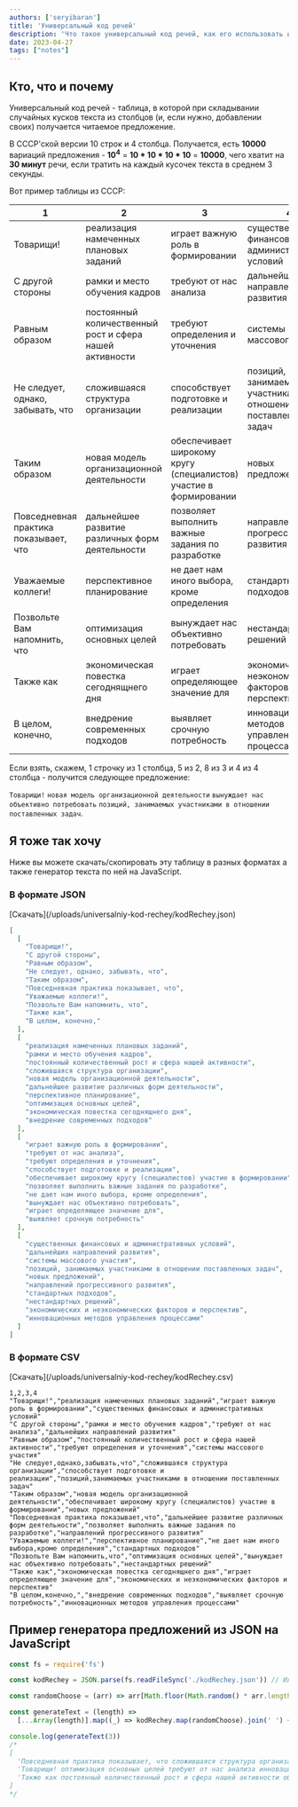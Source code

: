 ```yaml
---
authors: ['seryibaran']
title: 'Универсальный код речей'
description: 'Что такое универсальный код речей, как его использовать и где скачать'
date: 2023-04-27
tags: ["notes"]
---
```




## Кто, что и почему

Универсальный код речей - таблица, в которой при складывании случайных кусков текста из столбцов (и, если нужно, добавлении своих) получается читаемое предложение.

В СССР'ской версии 10 строк и 4 столбца. Получается, есть **10000** вариаций предложения - **10<sup>4</sup>** = **10 \* 10 \* 10 \* 10** = **10000**, чего хватит на **30 минут** речи, если тратить на каждый кусочек текста в среднем 3 секунды.

Вот пример таблицы из СССР:

| 1                                     | 2                                                       | 3                                                                 | 4                                                              |
| ------------------------------------- | ------------------------------------------------------- | ----------------------------------------------------------------- | -------------------------------------------------------------- |
| Товарищи!                             | реализация намеченных плановых заданий                  | играет важную роль в формировании                                 | существенных финансовых и административных условий             |
| С другой стороны                      | рамки и место обучения кадров                           | требуют от нас анализа                                            | дальнейших направлений развития                                |
| Равным образом                        | постоянный количественный рост и сфера нашей активности | требуют определения и уточнения                                   | системы массового участия                                      |
| Не следует, однако, забывать, что     | сложившаяся структура организации                       | способствует подготовке и реализации                              | позиций, занимаемых участниками в отношении поставленных задач |
| Таким образом                         | новая модель организационной деятельности               | обеспечивает широкому кругу (специалистов) участие в формировании | новых предложений                                              |
| Повседневная практика показывает, что | дальнейшее развитие различных форм деятельности         | позволяет выполнить важные задания по разработке                  | направлений прогрессивного развития                            |
| Уважаемые коллеги!                    | перспективное планирование                              | не дает нам иного выбора, кроме определения                       | стандартных подходов                                           |
| Позвольте Вам напомнить, что          | оптимизация основных целей                              | вынуждает нас объективно потребовать                              | нестандартных решений                                          |
| Также как                             | экономическая повестка сегоднящнего дня                 | играет определяющее значение для                                  | экономических и неэкономических факторов и перспектив          |
| В целом, конечно,                     | внедрение современных подходов                          | выявляет срочную потребность                                      | инновационных методов управления процессами                    |

Если взять, скажем, 1 строчку из 1 столбца, 5 из 2, 8 из 3 и 4 из 4 столбца - получится следующее предложение:

`Товарищи!` `новая модель организационной деятельности` `вынуждает нас объективно потребовать` `позиций, занимаемых участниками в отношении поставленных задач`.

## Я тоже так хочу

Ниже вы можете скачать/скопировать эту таблицу в разных форматах а также генератор текста по ней на JavaScript.

### В формате JSON

<p>[Скачать](/uploads/universalniy-kod-rechey/kodRechey.json)</p>

```json
[
  [
    "Товарищи!",
    "С другой стороны",
    "Равным образом",
    "Не следует, однако, забывать, что",
    "Таким образом",
    "Повседневная практика показывает, что",
    "Уважаемые коллеги!",
    "Позвольте Вам напомнить, что",
    "Также как",
    "В целом, конечно,"
  ],
  [
    "реализация намеченных плановых заданий",
    "рамки и место обучения кадров",
    "постоянный количественный рост и сфера нашей активности",
    "сложившаяся структура организации",
    "новая модель организационной деятельности",
    "дальнейшее развитие различных форм деятельности",
    "перспективное планирование",
    "оптимизация основных целей",
    "экономическая повестка сегоднящнего дня",
    "внедрение современных подходов"
  ],
  [
    "играет важную роль в формировании",
    "требуют от нас анализа",
    "требуют определения и уточнения",
    "способствует подготовке и реализации",
    "обеспечивает широкому кругу (специалистов) участие в формировании",
    "позволяет выполнить важные задания по разработке",
    "не дает нам иного выбора, кроме определения",
    "вынуждает нас объективно потребовать",
    "играет определяющее значение для",
    "выявляет срочную потребность"
  ],
  [
    "существенных финансовых и административных условий",
    "дальнейших направлений развития",
    "системы массового участия",
    "позиций, занимаемых участниками в отношении поставленных задач",
    "новых предложений",
    "направлений прогрессивного развития",
    "стандартных подходов",
    "нестандартных решений",
    "экономических и неэкономических факторов и перспектив",
    "инновационных методов управления процессами"
  ]
]
```

### В формате CSV

<p>[Скачать](/uploads/universalniy-kod-rechey/kodRechey.csv)</p>

```plaintext
1,2,3,4
"Товарищи!","реализация намеченных плановых заданий","играет важную роль в формировании","существенных финансовых и административных условий"
"С другой стороны","рамки и место обучения кадров","требуют от нас анализа","дальнейших направлений развития"
"Равным образом","постоянный количественный рост и сфера нашей активности","требуют определения и уточнения","системы массового участия"
"Не следует,однако,забывать,что","сложившаяся структура организации","способствует подготовке и реализации","позиций,занимаемых участниками в отношении поставленных задач"
"Таким образом","новая модель организационной деятельности","обеспечивает широкому кругу (специалистов) участие в формировании","новых предложений"
"Повседневная практика показывает,что","дальнейшее развитие различных форм деятельности","позволяет выполнить важные задания по разработке","направлений прогрессивного развития"
"Уважаемые коллеги!","перспективное планирование","не дает нам иного выбора,кроме определения","стандартных подходов"
"Позвольте Вам напомнить,что","оптимизация основных целей","вынуждает нас объективно потребовать","нестандартных решений"
"Также как","экономическая повестка сегоднящнего дня","играет определяющее значение для","экономических и неэкономических факторов и перспектив"
"В целом,конечно,","внедрение современных подходов","выявляет срочную потребность","инновационных методов управления процессами"
```

## Пример генератора предложений из JSON на JavaScript

```js
const fs = require('fs')

const kodRechey = JSON.parse(fs.readFileSync('./kodRechey.json')) // Или fetch/import

const randomChoose = (arr) => arr[Math.floor(Math.random() * arr.length)]

const generateText = (length) =>
  [...Array(length)].map((_) => kodRechey.map(randomChoose).join(' ') + '.')

console.log(generateText(3))
/*
[
  'Повседневная практика показывает, что сложившаяся структура организации требуют определения и уточнения системы массового участия.',
  'Товарищи! оптимизация основных целей требуют от нас анализа инновационных методов управления процессами.',
  'Также как постоянный количественный рост и сфера нашей активности обеспечивает широкому кругу (специалистов) участие в формировании инновационных методов управления процессами.'
]
*/
```
